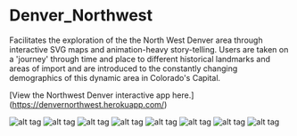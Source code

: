 # Denver_Northwest
Facilitates the exploration of the the North West Denver area through interactive SVG maps and animation-heavy story-telling. Users are taken on a 'journey' through time and place to different historical landmarks and areas of import and are introduced to the constantly changing demographics of this dynamic area in Colorado's Capital.

[View the Northwest Denver interactive app here.]
(https://denvernorthwest.herokuapp.com/)

![alt tag](/assets/dnwhome.png)
![alt tag](/assets/dnwhistory.png)
![alt tag](/assets/dnwtimeline.png)
![alt tag](/assets/dnwmainmap.png)
![alt tag](/assets/dnwberkeley.png)
![alt tag](/assets/dnwlohi.png)
![alt tag](/assets/dnwcontact.png)
![alt tag](/assets/dnwresources.png)
